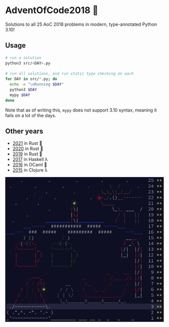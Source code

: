# AdventOfCode2018 :snake:
Solutions to all 25 AoC 2018 problems in modern, type-annotated Python 3.10!
## Usage
```sh
# run a solution
python3 src/<DAY>.py

# run all solutions, and run static type checking on each
for DAY in src/*.py; do
  echo -e "\nRunning $DAY"
  python3 $DAY
  mypy $DAY
done
```

Note that as of writing this, `mypy` does not support 3.10 syntax, meaning it fails on a lot of the days.

## Other years
- [2021](https://github.com/AxlLind/AdventOfCode2021/) in Rust 🦀
- [2020](https://github.com/AxlLind/AdventOfCode2020/) in Rust :crab:
- [2019](https://github.com/AxlLind/AdventOfCode2019/) in Rust :crab:
- [2017](https://github.com/AxlLind/AdventOfCode2017/) in Haskell λ
- [2016](https://github.com/AxlLind/AdventOfCode2016/) in OCaml :camel:
- [2015](https://github.com/AxlLind/AdventOfCode2015/) in Clojure λ

![endscreen](./endscreen.png)

